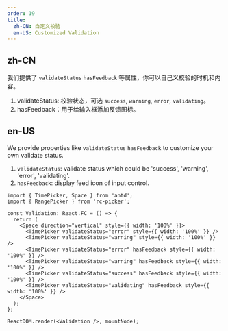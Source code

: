 ```yaml
---
order: 19
title:
  zh-CN: 自定义校验
  en-US: Customized Validation
---
```


## zh-CN

我们提供了 `validateStatus` `hasFeedback` 等属性，你可以自己义校验的时机和内容。

1. validateStatus: 校验状态，可选 `success`, `warning`, `error`, `validating`。
2. hasFeedback：用于给输入框添加反馈图标。

## en-US

We provide properties like `validateStatus` `hasFeedback` to customize your own validate status.

1. `validateStatus`: validate status which could be 'success', 'warning', 'error', 'validating'.
2. `hasFeedback`: display feed icon of input control.

```tsx
import { TimePicker, Space } from 'antd';
import { RangePicker } from 'rc-picker';

const Validation: React.FC = () => {
  return (
    <Space direction="vertical" style={{ width: '100%' }}>
      <TimePicker validateStatus="error" style={{ width: '100%' }} />
      <TimePicker validateStatus="warning" style={{ width: '100%' }} />
      <TimePicker validateStatus="error" hasFeedback style={{ width: '100%' }} />
      <TimePicker validateStatus="warning" hasFeedback style={{ width: '100%' }} />
      <TimePicker validateStatus="success" hasFeedback style={{ width: '100%' }} />
      <TimePicker validateStatus="validating" hasFeedback style={{ width: '100%' }} />
    </Space>
  );
};

ReactDOM.render(<Validation />, mountNode);
```
